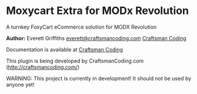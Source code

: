 Moxycart Extra for MODx Revolution
=======================================

A turnkey FoxyCart eCommerce solution for MODX Revolution

**Author:** Everett Griffiths everett@craftsmancoding.com [Craftsman Coding](http://craftsmancoding.com/plugins/moxycart)

Documentation is available at [Craftsman Coding](https://github.com/craftsmancoding/moxycart/wiki)


This plugin is being developed by CraftsmanCoding.com (http://craftsmancoding.com/)

WARNING: This project is currently in development! It should not be used by anyone yet!


